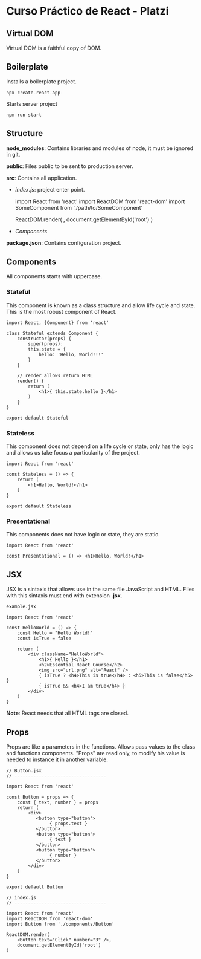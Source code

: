 # Curso Práctico de React - Platzi

## Virtual DOM

Virtual DOM is a faithful copy of DOM.


## Boilerplate
    
Installs a boilerplate project.
    
    npx create-react-app

Starts server project

    npm run start

## Structure

__node_modules__: Contains libraries and modules of node, it must 
be ignored in git.

__public__: Files public to be sent to production server.

__src__: Contains all application.
 - _index.js_: project enter point.
    
    import React from 'react'
    import ReactDOM from 'react-dom'
    import SomeComponent from './path/to/SomeComponent'

    ReactDOM.render(
        <SomeComponent />,
        document.getElementById('root')
    )

 - _Components_    

__package.json__: Contains configuration project.

## Components

All components starts with uppercase.

### Stateful 

This component is known as a class structure and 
allow life cycle and state. This is the most
robust component of React.

    import React, {Component} from 'react'

    class Stateful extends Component {
        constructor(props) {
            super(props):
            this.state = {
                hello: 'Hello, World!!!'
            }
        }

        // render allows return HTML
        render() {
            return (
                <h1>{ this.state.hello }</h1>
            )
        }
    }
    
    export default Stateful

### Stateless

This component does not depend on a life cycle or state,
only has the logic and allows us take focus a particularity
of the project.

    import React from 'react'

    const Stateless = () => {
        return (
            <h1>Hello, World!</h1>
        )
    }
    
    export default Stateless

### Presentational

This components does not have logic or state,
they are static.
    
    import React from 'react'

    const Presentational = () => <h1>Hello, World!</h1>


## JSX

JSX is a sintaxis that allows use in the same file
JavaScript and HTML. Files with this sintaxis must
end with extension __.jsx__.

    example.jsx

    import React from 'react'

    const HelloWorld = () => {
        const Hello = "Hello World!"
        const isTrue = false
        
        return (
            <div className="HelloWorld">
                <h1>{ Hello }</h1>
                <h2>Essential React Course</h2>
                <img src="url.png" alt="React" />
                { isTrue ? <h4>This is true</h4> : <h5>This is false</h5> }
                { isTrue && <h4>I am true</h4> }
            </div>
        )
    }

__Note__: React needs that all HTML tags are closed.  

## Props

Props are like a parameters in the functions. Allows pass values
to the class and functions components. "Props" are read only, 
to modify his value is needed to instance it in another variable.

    // Button.jsx
    // ----------------------------------

    import React from 'react'

    const Button = props => {
        const { text, number } = props
        return (
            <div>
               <button type="button">
                    { props.text }
               </button> 
               <button type="button">
                    { text }
               </button> 
               <button type="button">
                    { number }
               </button> 
            </div>
        )
    }

    export default Button

    // index.js
    // ----------------------------------

    import React from 'react'
    import ReactDOM from 'react-dom'
    import Button from './components/Button'

    ReactDOM.render(
        <Button text="Click" number="3" />,
        document.getElementById('root')
    )
